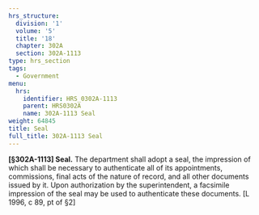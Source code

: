 ```yaml
---
hrs_structure:
  division: '1'
  volume: '5'
  title: '18'
  chapter: 302A
  section: 302A-1113
type: hrs_section
tags:
  - Government
menu:
  hrs:
    identifier: HRS_0302A-1113
    parent: HRS0302A
    name: 302A-1113 Seal
weight: 64845
title: Seal
full_title: 302A-1113 Seal
---
```

**[§302A-1113] Seal.** The department shall adopt a seal, the impression of which shall be necessary to authenticate all of its appointments, commissions, final acts of the nature of record, and all other documents issued by it. Upon authorization by the superintendent, a facsimile impression of the seal may be used to authenticate these documents. [L 1996, c 89, pt of §2]